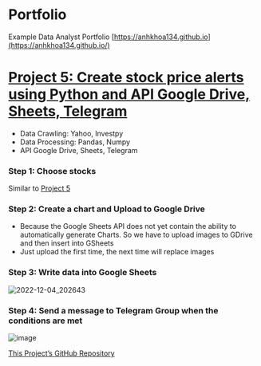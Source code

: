 # Portfolio
Example Data Analyst Portfolio
[https://anhkhoa134.github.io](https://anhkhoa134.github.io/)
# [Project 5: Create stock price alerts using Python and API Google Drive, Sheets, Telegram](https://github.com/anhkhoa134/portfolio/tree/main/Project_6)

* Data Crawling: Yahoo, Investpy
* Data Processing: Pandas, Numpy
* API Google Drive, Sheets, Telegram

### Step 1: Choose stocks
Similar to [Project 5](https://github.com/anhkhoa134/portfolio/tree/main/Project_5)

### Step 2: Create a chart and Upload to Google Drive
- Because the Google Sheets API does not yet contain the ability to automatically generate Charts. So we have to upload images to GDrive and then insert into GSheets
- Just upload the first time, the next time will replace images

### Step 3: Write data into Google Sheets
![2022-12-04_202643](https://user-images.githubusercontent.com/108108639/215137534-5cb2e6c1-0c12-4bf0-82dd-80a58fb02d0c.png)

### Step 4: Send a message to Telegram Group when the conditions are met
![image](https://user-images.githubusercontent.com/108108639/215138363-72ef0e31-a7d6-4cc4-990f-1850c931e244.png)

[This Project’s GitHub Repository](https://github.com/anhkhoa134/portfolio/tree/main/Project_6)
